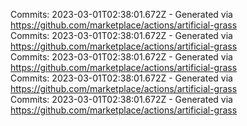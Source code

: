 Commits: 2023-03-01T02:38:01.672Z - Generated via https://github.com/marketplace/actions/artificial-grass
<br>
Commits: 2023-03-01T02:38:01.672Z - Generated via https://github.com/marketplace/actions/artificial-grass
<br>
Commits: 2023-03-01T02:38:01.672Z - Generated via https://github.com/marketplace/actions/artificial-grass
<br>
Commits: 2023-03-01T02:38:01.672Z - Generated via https://github.com/marketplace/actions/artificial-grass
<br>
Commits: 2023-03-01T02:38:01.672Z - Generated via https://github.com/marketplace/actions/artificial-grass
<br>
